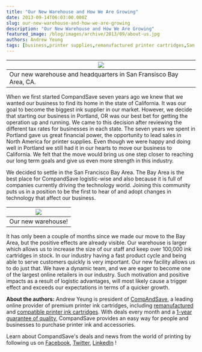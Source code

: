 ```yaml
---
title: "Our New Warehouse and How We Are Growing"
date: 2013-09-14T06:03:00.000Z
slug: our-new-warehouse-and-how-we-are-growing
description: "Our New Warehouse and How We Are Growing"
featured_image: /blog/images/archive/2013/09/about-us.jpg
authors: Andrew Yeung
tags: [business,printer supplies,remanufactured printer cartridges,San Francisco,compatible ink cartridges,Portland,business information]
---
```


| [![](/blog/images/about-us.jpg)](/blog/images/about-us.jpg)            |
| ----------------------------------------------------------------- |
| Our new warehouse and headquarters in San Fransisco Bay Area, CA. |

When we first started CompandSave seven years ago we knew that we wanted our business to find its home in the state of California. It was our goal to become the biggest ink supplier in our market. However, we decide that starting our business in Portland, OR was our best bet for getting the operation up and running. We came to this decision after reviewing the different tax rates for businesses in each state. The seven years we spent in Portland gave us great financial power, the opportunity to lead sales in North America for printer supplies. Even though we were happy and doing well in Portland we still had it in our hearts to move our business to California. We felt that the move would bring us one step closer to reaching our long term goals and give us even more strength in this industry. 

We decided to settle in the San Francisco Bay Area. The Bay Area is the best place for CompandSave logistic-wise and also because it is full of companies currently driving the technology world. Joining this community puts us in a position to be the first to hear of and adopt changes in technology that affect our business. 

| [![](/blog/images/about-us-2.jpg)](/blog/images/about-us-2.jpg) |
| ---------------------------------------------------------- |
| Our new warehouse!                                         |

It has only been a couple of months since we made our move to the Bay Area, but the positive effects are already visible. Our warehouse is larger which allows us to increase the size of our staff and keep over 100,000 ink cartridges in stock. In our industry having a fast product cycle and being able to serve customers quickly is very important. Our new facility allows us to do just that. We have a dynamic team, and we are eager to become one of the largest online retailers in our industry. Such motivation and positive impacts as a result of logistic advantages, will most likely cause a trigger effect and exceeds our expectations in terms of a quicker growth.

**About the authors:** Andrew Yeung is president of [CompAndSave](https://www.compandsave.com/), a leading online provider of premium printer ink cartridges, including [remanufactured](https://www.compandsave.com/help) and [compatible printer ink cartridges](https://www.compandsave.com/help). With deals every month and a [1-year guarantee of quality](https://www.compandsave.com/help), CompandSave provides an easy way for people and businesses to purchase printer ink and accessories.  
  
Learn about CompandSave's deals and news from the world of printing by following us on [Facebook](https://www.facebook.com/compandsave.ink), [Twitter](https://twitter.com/compandsave), [LinkedIn](https://www.linkedin.com) ! 